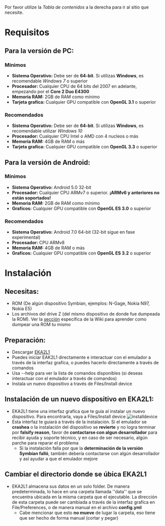 Por favor utilize la *Tabla de contenidos* a la derecha para ir al sitio que necesite. 

# Requisitos

## Para la versión de PC:

### Minimos
- **Sistema Operativo:** Debe ser de **64-bit**. Si utilizas **Windows**, es recomendable *Windows 7* o superior
- **Procesador:** Cualquier CPU de 64 bits del 2007 en adelante, empezando por el **Core 2 Duo E4300**
- **Memoria RAM:** 2GB de RAM como mínimo
- **Tarjeta grafíca:** Cualquier GPU compatible con **OpenGL 3.1** o superior

### Recomendados
- **Sistema Operativo:** Debe ser de **64-bit**. Si utilizas **Windows**, es recomendable utilizar *Windows 10* 
- **Procesador:** Cualquier CPU Intel o AMD con 4 nucleos o más
- **Memoria RAM:** 4GB de RAM o más
- **Tarjeta grafíca:** Cualquier GPU compatible con **OpenGL 3.3** o superior

## Para la versión de Android:

### Mínimos
- **Sistema Operativo:** Android 5.0 32-bit
- **Procesador:** Cualquier CPU ARMv7 o superior. **¡ARMv6 y anteriores no están soportados!**
- **Memoria RAM:** 2GB de RAM como mínimo
- **Grafícos:** Cualquier GPU compatible con **OpenGL ES 3.0** o superior

### Recomendados
- **Sistema Operativo:** Android 7.0 64-bit (32-bit sigue en fase experimental)
- **Procesador:** CPU ARMv8 
- **Memoria RAM:** 4GB de RAM o más
- **Grafícos:** Cualquier GPU compatible con **OpenGL ES 3.2** o superior

# Instalación
##  Necesitas:
- ROM (De algún dispositivo Symbian, ejemplos: N-Gage, Nokia N97, Nokia E5)
- Los archivos del drive Z (del mismo dispositivo de donde fue dumpeada la ROM). Ver la [sección](https://github.com/EKA2L1/EKA2L1/wiki/Dumping-the-ROM-and-ROFS) específica
  de la Wiki para aprender como dumpear una ROM tu mismo

## Preparación:
- Descargar [EKA2L1](https://12z1.com/download/)
- Puedes iniciar EAK2L1 directamente e interactuar con el emulador a través de la interfaz grafíca, o puedes hacerlo  directamente a través de comandos
- Usa --help para ver la lista de comandos disponibles (si deseas interactuar con el emulador a través de comandos)
- Instala un nuevo dispositivo a través de Files/Install device
  
## Instalación de un nuevo dispositivo en EKA2L1:
- EKA2L1 tiene una interfaz grafíca que te guía al instalar un nuevo dispositivo. Para encontrarla, vaya a Files/Install device
  ![installdevice](https://camo.githubusercontent.com/08fa49e5578f4045abc98a0cec22bd4bb8cc52480eb3ffab5ed3bee28f7b0e0c/68747470733a2f2f6d656469612e646973636f72646170702e6e65742f6174746163686d656e74732f3536353139363435373433353539343735352f3730303235303631373233383635303937312f756e6b6e6f776e2e706e67)
- Esta interfaz te guiará a través de la instalación. Si el emulador se **crashea** o la instalación del dispositivo se **revierte** y no logra terminar por **falsify reason**, favor de **contactarse con algun desarrollador** para recibir ayuda y soporte técnico, y en caso de ser necesario, algún parche para reparar el problema
  - Si la instalación falla por que la **determinación de la versión Symbian falló**, también debería contactarse con algún desarrollador y así ayudar a que el emulador mejore

## Cambiar el directorio donde se úbica EKA2L1
- EKA2L1 almacena sus datos en un solo folder. De manera predeterminada, lo hace en una carpeta llamada ''data'' que se encuentra ubicada en la misma carpeta que el ejecutable.
  La dirección de esta carpeta puede ser cambiada a través de la interfaz grafíca en File/Preferences, o de manera manual en el archivo **config.yml**
  - Cabe mencionar que esto **no mueve** de lugar la carpeta, eso tiene que ser hecho de forma manual (cortar y pegar)
